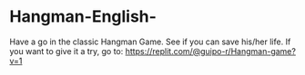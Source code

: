 # Hangman-English-
Have a go in the classic Hangman Game. See if you can save his/her life.
If you want to give it a try, go to: https://replit.com/@guipo-r/Hangman-game?v=1
